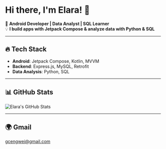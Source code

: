 # Hi there, I'm Elara! 👋  

🌱 **Android Developer | Data Analyst | SQL Learner**  
💡 **I build apps with Jetpack Compose & analyze data with Python & SQL**  

---

## 🔥 **Tech Stack**
- **Android**: Jetpack Compose, Kotlin, MVVM
- **Backend**: Express.js, MySQL, Retrofit
- **Data Analysis**: Python, SQL

---

## 📊 **GitHub Stats**
![Elara's GitHub Stats](https://github-readme-stats.vercel.app/api?username=Gzw-learning&show_icons=true&theme=dracula)

---

  ## 🌍 **Gmail**
gcengwei@gmail.com
